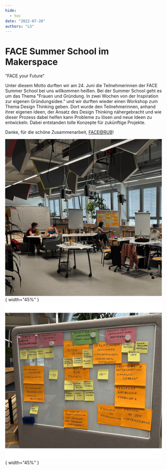 ```yaml
---
hide:
  - toc
date: "2022-07-20"
authors: "LS"   
---
```


# FACE Summer School im Makerspace

“FACE your Future“

Unter diesem Motto durften wir am 24. Juni die Teilnehmerinnen der FACE Summer School bei uns willkommen heißen.
Bei der Summer School geht es um das Thema "Frauen und Gründung. In zwei Wochen von der Inspiration zur eigenen Gründungsidee." und wir durften wieder einen Workshop zum Thema Design Thinking geben. Dort wurde den Teilnehmerinnen, anhand ihrer eigenen Ideen, der Ansatz des Design Thinking nähergebracht und wie dieser Prozess dabei helfen kann Probleme zu lösen und neue Ideen zu entwickeln.
Dabei entstanden tolle Konzepte für zukünftige Projekte.

Danke, für die schöne Zusammenarbeit, [FACE@RUB](https://www.worldfactory.de/fokusthemen/face-female-academic-entrepreneurs)!

![ Teilnehmerinnen der FACE Summer School sitzen verteilt in unserem Co-Workingbereich.](../medien/2022-07-20a.jpg){ width="45%" } 
![ Teilnehmerinnen der FACE Summer School sitzen verteilt in unserem Co-Workingbereich.](../medien/2022-07-20b.jpg){ width="45%" } 
